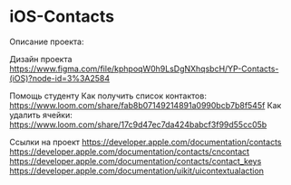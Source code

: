 # iOS-Contacts
Описание проекта: 

Дизайн проекта https://www.figma.com/file/kphpoqW0h9LsDgNXhqsbcH/YP-Contacts-(iOS)?node-id=3%3A2584

Помощь студенту
Как получить список контактов:
https://www.loom.com/share/fab8b07149214891a0990bcb7b8f545f
Как удалить ячейки:
https://www.loom.com/share/17c9d47ec7da424babcf3f99d55cc05b

Ссылки на проект
https://developer.apple.com/documentation/contacts
https://developer.apple.com/documentation/contacts/cncontact
https://developer.apple.com/documentation/contacts/contact_keys
https://developer.apple.com/documentation/uikit/uicontextualaction
